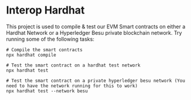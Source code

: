 # Interop Hardhat 

This project is used to compile & test our EVM Smart contracts on either a Hardhat Network or a Hyperledger Besu private blockchain network.
Try running some of the following tasks:

```shell
# Compile the smart contracts
npx hardhat compile

# Test the smart contract on a hardhat test network
npx hardhat test

# Test the smart contract on a private hyperledger besu network (You need to have the network running for this to work)
npx hardhat test --network besu
```
